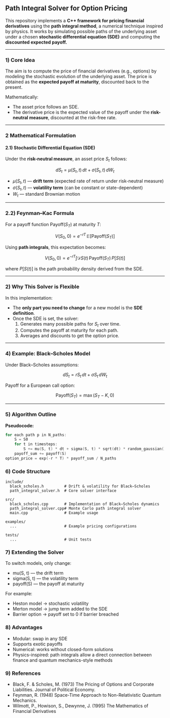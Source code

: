 ## Path Integral Solver for Option Pricing

This repository implements a **C++ framework for pricing financial derivatives** using the **path integral method**, a numerical technique inspired by physics.
It works by simulating possible paths of the underlying asset under a chosen **stochastic differential equation (SDE)** and computing the **discounted expected payoff.**

---
### 1) Core Idea
The aim is to compute the price of financial derivatives (e.g., options) by modeling the stochastic evolution of the underlying asset.
The price is obtained as the **expected payoff at maturity**, discounted back to the present.

Mathematically:
- The asset price follows an SDE.
- The derivative price is the expected value of the payoff under the **risk-neutral measure**, discounted at the risk-free rate.

---

### 2 Mathematical Formulation
#### 2.1) Stochastic Differential Equation (SDE)
Under the **risk-neutral measure**, an asset price $S_t$ follows:

$$
dS_t = \mu(S_t, t) \, dt + \sigma(S_t, t) \, dW_t
$$

- $\mu(S_t, t)$ — **drift term** (expected rate of return under risk-neutral measure)
- $\sigma(S_t, t)$ — **volatility term** (can be constant or state-dependent)
- $W_t$ — standard Brownian motion

---

### 2.2) Feynman–Kac Formula

For a payoff function $\text{Payoff}(S_T)$ at maturity $T$:

$$
V(S_0, 0) = e^{-rT} \, \mathbb{E} \big[ \text{Payoff}(S_T) \big]
$$

Using **path integrals**, this expectation becomes:

$$
V(S_0, 0) = e^{-rT} \int \mathcal{D}S(t) \, \text{Payoff}(S_T) \, P[S(t)]
$$

where $P[S(t)]$ is the path probability density derived from the SDE.

---



### 2) Why This Solver is Flexible

In this implementation:

- The **only part you need to change** for a new model is the **SDE definition**.
- Once the SDE is set, the solver:
  1. Generates many possible paths for $S_t$ over time.
  2. Computes the payoff at maturity for each path.
  3. Averages and discounts to get the option price.

---

### 4) Example: Black–Scholes Model

Under Black–Scholes assumptions:

$$
dS_t = r S_t \, dt + \sigma S_t \, dW_t
$$

Payoff for a European call option:

$$
\text{Payoff}(S_T) = \max(S_T - K, 0)
$$

---

### 5) Algorithm Outline

**Pseudocode:**
```cpp
for each path p in N_paths:
    S = S0
    for t in timesteps:
        S += mu(S, t) * dt + sigma(S, t) * sqrt(dt) * random_gaussian()
    payoff_sum += payoff(S)
option_price = exp(-r * T) * payoff_sum / N_paths
```

### 6) Code Structure
```
include/
  black_scholes.h         # Drift & volatility for Black–Scholes
  path_integral_solver.h  # Core solver interface

src/
  black_scholes.cpp       # Implementation of Black–Scholes dynamics
  path_integral_solver.cpp# Monte Carlo path integral solver
  main.cpp                # Example usage

examples/
  ...                     # Example pricing configurations

tests/
  ...                     # Unit tests
```

### 7) Extending the Solver

To switch models, only change:
- mu(S, t) — the drift term
- sigma(S, t) — the volatility term
- payoff(S) — the payoff at maturity

For example:
- Heston model → stochastic volatility
- Merton model → jump term added to the SDE
- Barrier option → payoff set to 0 if barrier breached


### 8) Advantages
- Modular: swap in any SDE
- Supports exotic payoffs
- Numerical: works without closed-form solutions
- Physics-inspired: path integrals allow a direct connection between finance and quantum mechanics-style methods


### 9) References
- Black, F. & Scholes, M. (1973) The Pricing of Options and Corporate Liabilities. Journal of Political Economy.
- Feynman, R. (1948) Space-Time Approach to Non-Relativistic Quantum Mechanics.
- Wilmott, P., Howison, S., Dewynne, J. (1995) The Mathematics of Financial Derivatives
